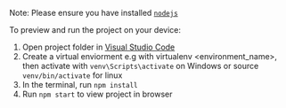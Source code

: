   Note: Please ensure you have installed <code><a href="https://nodejs.org/en/download/">nodejs</a></code>

  To preview and run the project on your device:
  1) Open project folder in <a href="https://code.visualstudio.com/download">Visual Studio Code</a>
  2) Create a virtual enviorment e.g with virtualenv <environment_name>, then activate with `venv\Scripts\activate` on Windows or source `venv/bin/activate` for linux
  3) In the terminal, run `npm install`
  4) Run `npm start` to view project in browser
  
